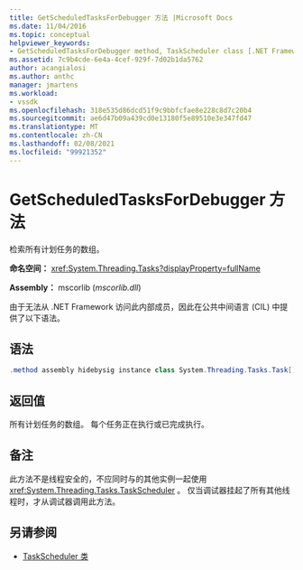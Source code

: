 ```yaml
---
title: GetScheduledTasksForDebugger 方法 |Microsoft Docs
ms.date: 11/04/2016
ms.topic: conceptual
helpviewer_keywords:
- GetScheduledTasksForDebugger method, TaskScheduler class [.NET Framework debug engines]
ms.assetid: 7c9b4cde-6e4a-4cef-929f-7d02b1da5762
author: acangialosi
ms.author: anthc
manager: jmartens
ms.workload:
- vssdk
ms.openlocfilehash: 318e535d86dcd51f9c9bbfcfae8e228c8d7c20b4
ms.sourcegitcommit: ae6d47b09a439cd0e13180f5e89510e3e347fd47
ms.translationtype: MT
ms.contentlocale: zh-CN
ms.lasthandoff: 02/08/2021
ms.locfileid: "99921352"
---
```

# <a name="getscheduledtasksfordebugger-method"></a>GetScheduledTasksForDebugger 方法
检索所有计划任务的数组。

 **命名空间：** <xref:System.Threading.Tasks?displayProperty=fullName>

 **Assembly：** mscorlib (*mscorlib.dll*) 

 由于无法从 .NET Framework 访问此内部成员，因此在公共中间语言 (CIL) 中提供了以下语法。

## <a name="syntax"></a>语法

```csharp
.method assembly hidebysig instance class System.Threading.Tasks.Task[] GetScheduledTasksForDebugger() cil managed
```

## <a name="return-value"></a>返回值
 所有计划任务的数组。 每个任务正在执行或已完成执行。

## <a name="remarks"></a>备注
 此方法不是线程安全的，不应同时与的其他实例一起使用 <xref:System.Threading.Tasks.TaskScheduler> 。 仅当调试器挂起了所有其他线程时，才从调试器调用此方法。

## <a name="see-also"></a>另请参阅
- [TaskScheduler 类](../../extensibility/debugger/taskscheduler-class-internal-members.md)
